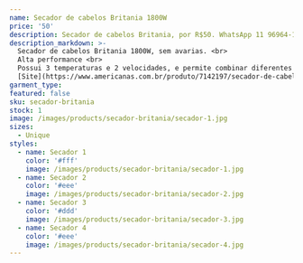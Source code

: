 ```yaml
---
name: Secador de cabelos Britania 1800W
price: '50'
description: Secador de cabelos Britania, por R$50. WhatsApp 11 96964-1752
description_markdown: >-
  Secador de cabelos Britania 1800W, sem avarias. <br>
  Alta performance <br>
  Possui 3 temperaturas e 2 velocidades, e permite combinar diferentes temperaturas e velocidades. <br>
  [Site](https://www.americanas.com.br/produto/7142197/secador-de-cabelos-sp3100n-preto-britania?WT.srch=1&epar=bp_pl_00_go_bs_todas_geral_gmv&gclid=CjwKCAiA07PRBRBJEiwAS20SIF5ZM8LOOA1QKJ4oanJ6TsiC1GlYhUyvFDGnkIPy1LaZeS3jn7R4qxoCNEsQAvD_BwE&opn=YSMESP&sellerId=13481309019535&voltagem=110%20volts)
garment_type:
featured: false
sku: secador-britania
stock: 1
image: /images/products/secador-britania/secador-1.jpg
sizes:
  - Unique
styles:
  - name: Secador 1
    color: '#fff'
    image: /images/products/secador-britania/secador-1.jpg
  - name: Secador 2
    color: '#eee'
    image: /images/products/secador-britania/secador-2.jpg
  - name: Secador 3
    color: '#ddd'
    image: /images/products/secador-britania/secador-3.jpg
  - name: Secador 4
    color: '#eee'
    image: /images/products/secador-britania/secador-4.jpg
---
```

